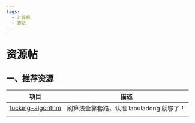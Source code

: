 ```yaml
---
tags:
  - 计算机
  - 算法
---
```

# 资源帖

## 一、推荐资源

| 项目                                                              | 描述                                     |
| ----------------------------------------------------------------- | ---------------------------------------- |
| [fucking-algorithm](https://github.com/labuladong/fucking-algorithm) | 刷算法全靠套路，认准 labuladong 就够了！ |
|                                                                   |                                          |
